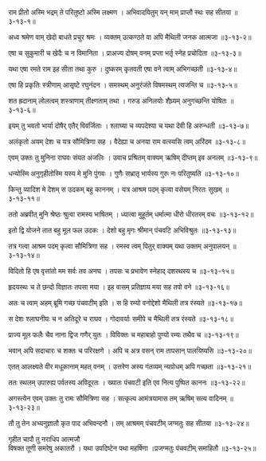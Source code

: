 राम प्रीतो अस्मि भद्रम् ते परितुष्टो अस्मि लक्ष्मण ।
अभिवादयितुम् यन् माम् प्राप्तौ स्थः सह सीतया ॥३-१३-१॥

अध्व श्रमेण वाम् खेदो बाधते प्रचुर श्रमः ।
व्यक्तम् उत्कण्ठते वा अपि मैथिली जनक आत्मजा ॥३-१३-२॥

एषा च सुकुमारी च खेदैः च न विमानिता ।
प्राअज्य दोषम् वनम् प्रप्ता भर्तृ स्नेह प्रचोदिता ॥३-१३-३॥

यथा एषा रमते राम इह सीता तथा कुरु ।
दुष्करम् कृतवती एषा वने त्वाम् अभिगच्छती ॥३-१३-४॥

एषा हि प्रकृतिः स्त्रीणाम् आसृष्टे रघुनंदन ।
समस्थम् अनुरंजंते विषमस्थम् त्यजन्ति च ॥३-१३-५॥

शत ह्रदानाम् लोलत्वम् शस्त्राणाम् तीक्ष्णताम् तथा ।
गरुड अनिलयोः शैघ्र्यम् अनुगच्छन्ति योषितः ॥३-१३-६॥

इयम् तु भवतो भार्या दोषैर् एतैर् विवर्जिताः ।
श्लाघ्या च व्यपदेश्या च यथा देवी हि अरुन्धती ॥३-१३-७॥

अलंकृतो अयम् देशः च यत्र सौमित्रिणा सह ।
वैदेह्या च अनया राम वत्स्यसि त्वम् अरिंदम ॥३-१३-८॥

एवम् उक्तः तु मुनिना राघवः संयत अंजलिः ।
उवाच प्रश्रितम् वाक्यम् ऋषिम् दीप्तम् इव अनलम् ॥३-१३-९॥

धन्योस्मि अनुगृहीतोस्मि यस्य मे मुनि पुंगवः ।
गुणैः सभ्रातृ भार्यस्य गुरुः नः परितुष्यति ॥३-१३-१०॥

किन्तु व्यादिश मे देशम् स उदकम् बहु काननम् ।
यत्र आश्रम पदम् कृत्वा वसेयम् निरतः सुखम् ॥३-१३-११॥

ततो अब्रवीत् मुनि श्रेष्ठः श्रुत्वा रामस्य भाषितम् ।
ध्यात्वा मुहूर्तम् धर्मात्मा धीरो धीरतरम् वचः ॥३-१३-१२॥

इतो द्वि योजने तात बहु मूल फल उदकः ।
देशो बहु मृगः श्रीमान् पंचवटि अभिविश्रुतः ॥३-१३-१३॥

तत्र गत्वा आश्रम पदम् कृत्वा सौमित्रिणा सह ।
रमस्व त्वम् पितुर् वाक्यम् यथा उक्तम् अनुपालयन् ॥३-१३-१४॥

विदितो हि एष वृत्तांतो मम सर्वः तव अनघ ।
तपसः च प्रभावेण स्नेहाद् दशरथस्य च ॥३-१३-१५॥

हृदयस्थः च ते छन्दो विज्ञातः तपसा मया ।
इह वासम् प्रतिज्ञाय मया सह तपो वने ॥३-१३-१६॥

अतः च त्वाम् अहम् ब्रूमि गच्छ पंचवटीम् इति ।
स हि रम्यो वनोद्देशो मैथिली तत्र रंस्यते ॥३-१३-१७॥

स देशः श्लाघनीयः च न अतिदूरे च राघव ।
गोदावर्याः समीपे च मैथिली तत्र रंस्यते ॥३-१३-१८॥

प्राज्य मूल फलैः चैव नाना द्विज गणैर् युतः ।
विविक्तः च महाबाहो पुण्यो रम्यः तथैव च ॥३-१३-१९॥

भवान् अपि सदाचारः च शक्तः च परिरक्षणे ।
अपि च अत्र वसन् राम तापसान् पालयिष्यसि ॥३-१३-२०॥

एतत् आलक्ष्यते वीर मधूकानाम् महत् वनम् ।
उत्तरेण अस्य गंतव्यम् न्यग्रोधम् अपि गच्छता ॥३-१३-२१॥

ततः स्थलम् उपारुह्य पर्वतस्य अविदूरतः ।
ख्यातः पंचवटी इति एव नित्य पुष्पित काननः ॥३-१३-२२॥

अगस्त्येन एवम् उक्तः तु रामः सौमित्रिणा सह ।
सत्कृत्य आमंत्रयामास तम् ऋषिम् सत्य वादिनम् ॥३-१३-२३॥

तौ तु तेन अभ्यनुज्ञातौ कृत पाद अभिवन्दनौ ।
तम् आश्रमम् पंचवटीम् जग्मतुः सह सीतया ॥३-१३-२४॥

गृहीत चापौ तु नराधिप आत्मजौ<br>विषक्त तूणी समरेषु अकातरौ ।
यथा उपदिष्टेन पथा महर्षिणा ।प्रजग्मतुः पंचवटीम् समाहितौ ॥३-१३-२५॥

